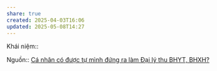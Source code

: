 ```yaml
---
share: true
created: 2025-04-03T16:06
updated: 2025-05-08T14:27
---
```

Khái niệm:: 

Nguồn:: [Cá nhân có được tự mình đứng ra làm Đại lý thu BHYT, BHXH?](https://thuvienphapluat.vn/hoi-dap-phap-luat/5535A-hd-ca-nhan-co-duoc-tu-minh-dung-ra-lam-dai-ly-thu-bhyt-bhxh-khong.html)